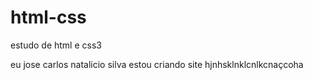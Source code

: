 # html-css
 estudo de html e css3
 
 eu jose carlos natalicio silva estou criando site
 hjnhsklnklcnlkcnaçcoha
